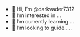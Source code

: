 - 👋 Hi, I’m @darkvader7312
- 👀 I’m interested in ...
- 🌱 I’m currently learning ...
- 💞️ I’m looking to guide..... 

<!---
darkvader7312/darkvader7312 is a ✨ special ✨ repository because its `README.md` (this file) appears on your GitHub profile.
You can click the Preview link to take a look at your changes.
--->
